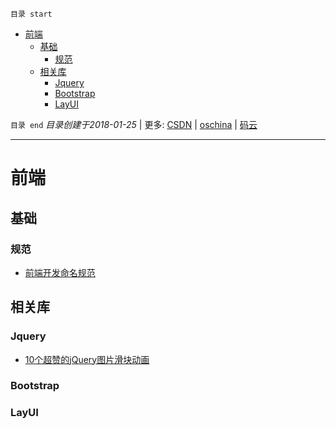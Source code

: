 `目录 start`
 
- [前端](#前端)
    - [基础](#基础)
        - [规范](#规范)
    - [相关库](#相关库)
        - [Jquery](#jquery)
        - [Bootstrap](#bootstrap)
        - [LayUI](#layui)

`目录 end` *目录创建于2018-01-25* | 更多: [CSDN](http://blog.csdn.net/kcp606) | [oschina](https://my.oschina.net/kcp1104) | [码云](https://gitee.com/kcp1104) 
****************************************
# 前端

## 基础

### 规范
- [前端开发命名规范](https://juejin.im/post/592d4a5b0ce463006b43b6da)

## 相关库

### Jquery
- [10个超赞的jQuery图片滑块动画](http://www.codeceo.com/article/10-jquery-image-player.html#0-tsina-1-78156-397232819ff9a47a7b7e80a40613cfe1)

### Bootstrap

### LayUI
